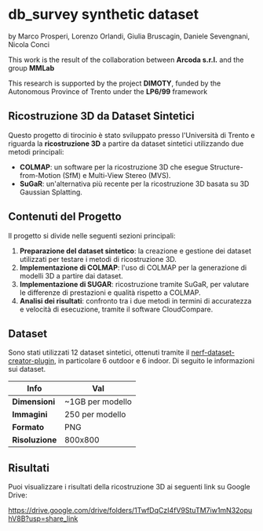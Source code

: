 # db_survey synthetic dataset 
by
Marco Prosperi,
Lorenzo Orlandi,
Giulia Bruscagin,
Daniele Sevengnani,
Nicola Conci

This work is the result of the collaboration between **Arcoda s.r.l.** and the group **MMLab**

This research is supported by the project **DIMOTY**, funded by the Autonomous Province of Trento under the **LP6/99** framework

## Ricostruzione 3D da Dataset Sintetici

Questo progetto di tirocinio è stato sviluppato presso l'Università di Trento e riguarda la **ricostruzione 3D** a partire da dataset sintetici utilizzando due metodi principali:

- **COLMAP**: un software per la ricostruzione 3D che esegue Structure-from-Motion (SfM) e Multi-View Stereo (MVS).
- **SuGaR**: un'alternativa più recente per la ricostruzione 3D basata su 3D Gaussian Splatting.

## Contenuti del Progetto

Il progetto si divide nelle seguenti sezioni principali:

1. **Preparazione del dataset sintetico**: la creazione e gestione dei dataset utilizzati per testare i metodi di ricostruzione 3D.
2. **Implementazione di COLMAP**: l'uso di COLMAP per la generazione di modelli 3D a partire dai dataset.
3. **Implementazione di SUGAR**: ricostruzione tramite SuGaR, per valutare le differenze di prestazioni e qualità rispetto a COLMAP.
4. **Analisi dei risultati**: confronto tra i due metodi in termini di accuratezza e velocità di esecuzione, tramite il software CloudCompare.


## Dataset
Sono stati utilizzati 12 dataset sintetici, ottenuti tramite il [nerf-dataset-creator-plugin](https://github.com/AndreaMas/nerf-dataset-creator-plugin), in particolare 6 outdoor e 6 indoor. Di seguito le informazioni sui dataset.

| Info  | Val |
|-------------------|-----------------|
| **Dimensioni**      |   ~1GB per modello      |
| **Immagini** | 250 per modello |
| **Formato**      | PNG        |
| **Risoluzione**      | 800x800       |


## Risultati

Puoi visualizzare i risultati della ricostruzione 3D ai seguenti link su Google Drive:

https://drive.google.com/drive/folders/1TwfDqCzI4fV9StuTM7iw1mN32opuhV8B?usp=share_link

